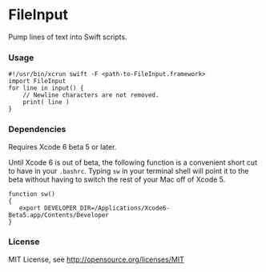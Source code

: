 FileInput
=========

Pump lines of text into Swift scripts.


### Usage

	#!/usr/bin/xcrun swift -F <path-to-FileInput.framework>
    import FileInput
    for line in input() {
    	// Newline characters are not removed.
    	print( line )
    }


### Dependencies
Requires Xcode 6 beta 5 or later.

Until Xcode 6 is out of beta, the following function is a convenient
short cut to have in your `.bashrc`.  Typing `sw` in your terminal shell
will point it to the beta without having to switch the rest of your Mac 
off of Xcode 5.

    function sw()
    {
       export DEVELOPER_DIR=/Applications/Xcode6-Beta5.app/Contents/Developer
    }


### License
MIT License, see http://opensource.org/licenses/MIT
